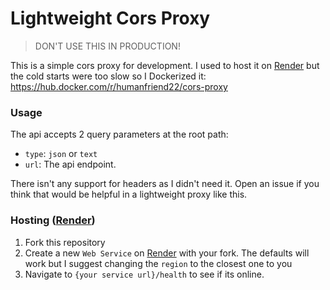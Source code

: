 # Lightweight Cors Proxy

> DON'T USE THIS IN PRODUCTION!

[Render]: https://render.com

This is a simple cors proxy for development. I used to host it on [Render] but the cold starts were too slow so I Dockerized it: https://hub.docker.com/r/humanfriend22/cors-proxy

### Usage
The api accepts 2 query parameters at the root path:
- `type`: `json` or `text`
- `url`: The api endpoint.

There isn't any support for headers as I didn't need it. Open an issue if you think that would be helpful in a lightweight proxy like this.

### Hosting ([Render])
1. Fork this repository
2. Create a new `Web Service` on [Render] with your fork. The defaults will work but I suggest changing the `region` to the closest one to you
3. Navigate to `{your service url}/health` to see if its online.